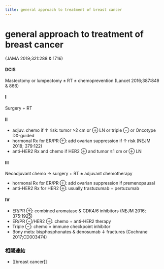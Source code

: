 ```yaml
---
title: general approach to treatment of breast cancer
---
```

# general approach to treatment of breast cancer

(JAMA 2019;321:288 & 1716)

#### DCIS

Mastectomy or lumpectomy ± RT ± chemoprevention (Lancet 2016;387:849 & 866)

#### I

Surgery + RT

#### II

+ adjuv. chemo if ↑ risk: tumor >2 cm or ⊕ LN or triple ⊖ or Oncotype DX-guided
+ hormonal Rx for ER/PR ⊕: add ovarian suppression if ↑ risk (NEJM 2018; 379:122)
+ anti-HER2 Rx and chemo if HER2 ⊕ and tumor ≥1 cm or ⊕ LN

#### III

Neoadjuvant chemo → surgery + RT ± adjuvant chemotherapy

+ hormonal Rx for ER/PR ⊕: add ovarian suppression if premenopausal
+ anti-HER2 Rx for HER2 ⊕: usually trastuzumab + pertuzumab

#### IV
+ ER/PR ⊕: combined aromatase & CDK4/6 inhibitors (NEJM 2016; 375:1925)
+ ER/PR ⊖/HER2 ⊕: chemo + anti-HER2 therapy
+ Triple ⊖: chemo ± immune checkpoint inhibitor
+ Bony mets: bisphosphonates & denosumab ↓ fractures (Cochrane 2017;CD003474)

### 相關連結

+ [[breast cancer]]
